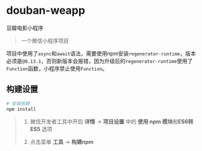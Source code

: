 # douban-weapp
豆瓣电影小程序

> 一个微信小程序项目

项目中使用了`async`和`await`语法，需要使用npm安装`regenerator-runtime`，版本必须是`@0.13.1`，否则新版本会报错，因为升级后的`regenerator-runtime`使用了`Function`函数，小程序禁止使用`Function`。

## 构建设置

``` bash
# 安装依赖
npm install
```



> 1. 微信开发者工具中开启 **详情** -> **项目设置** 中的 **使用 npm 模块**和**ES6转ES5** 选项
>
> 2. 点击菜单 **工具** -> **构建npm**


